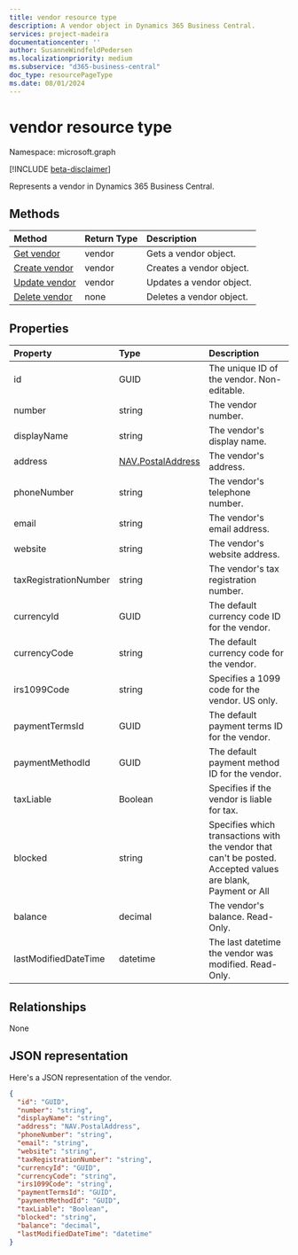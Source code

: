 ```yaml
---
title: vendor resource type
description: A vendor object in Dynamics 365 Business Central.
services: project-madeira
documentationcenter: ''
author: SusanneWindfeldPedersen
ms.localizationpriority: medium
ms.subservice: "d365-business-central"
doc_type: resourcePageType
ms.date: 08/01/2024
---
```


# vendor resource type

Namespace: microsoft.graph

[!INCLUDE [beta-disclaimer](../../includes/beta-disclaimer.md)]

Represents a vendor in Dynamics 365 Business Central.

## Methods

| Method       | Return Type  |Description|
|:---------------|:--------|:----------|
|[Get vendor](../api/dynamics-vendor-get.md)|vendor|Gets a vendor object.|
|[Create vendor](../api/dynamics-create-vendor.md)|vendor|Creates a vendor object.|
|[Update vendor](../api/dynamics-vendor-update.md)|vendor|Updates a vendor object.|
|[Delete vendor](../api/dynamics-vendor-delete.md)|none|Deletes a vendor object.|

## Properties
| Property	   | Type	|Description|
|:---------------|:--------|:----------|
|id|GUID|The unique ID of the vendor. Non-editable.|
|number|string|The vendor number.|
|displayName|string|The vendor's display name.|
|address|[NAV.PostalAddress](../resources/dynamics-complextypes.md)|The vendor's address.|
|phoneNumber|string|The vendor's telephone number.|
|email|string|The vendor's email address.|
|website|string|The vendor's website address.|
|taxRegistrationNumber|string|The vendor's tax registration number.|
|currencyId|GUID|The default currency code ID for the vendor.|
|currencyCode|string|The default currency code for the vendor.|
|irs1099Code|string|Specifies a 1099 code for the vendor. US only.|
|paymentTermsId|GUID|The default payment terms ID for the vendor.|
|paymentMethodId|GUID|The default payment method ID for the vendor.|
|taxLiable|Boolean|Specifies if the vendor is liable for tax.|
|blocked|string|Specifies which transactions with the vendor that can't be posted. Accepted values are blank, Payment or All|
|balance|decimal|The vendor's balance. Read-Only.|
|lastModifiedDateTime|datetime|The last datetime the vendor was modified. Read-Only.|


## Relationships
None

## JSON representation

<!-- {
  "blockType": "resource",
  "optionalProperties": [],
  "keyProperty": "id",
  "@odata.type": "microsoft.graph.vendor"
}-->

Here's a JSON representation of the vendor.

```json
{
  "id": "GUID",
  "number": "string",
  "displayName": "string",
  "address": "NAV.PostalAddress",
  "phoneNumber": "string",
  "email": "string",
  "website": "string",
  "taxRegistrationNumber": "string",
  "currencyId": "GUID",
  "currencyCode": "string",
  "irs1099Code": "string",
  "paymentTermsId": "GUID",
  "paymentMethodId": "GUID",
  "taxLiable": "Boolean",
  "blocked": "string",
  "balance": "decimal",
  "lastModifiedDateTime": "datetime"
}
```



